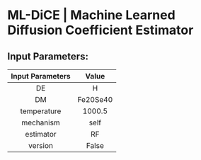 # ML-DiCE | Machine Learned Diffusion Coefficient Estimator

## Input Parameters:
|  Input Parameters   |    Value    |
|:-----------:|:-----------:|
 |  DE | H  | 
 |  DM | Fe20Se40  | 
 |  temperature | 1000.5  | 
 |  mechanism | self  | 
 |  estimator | RF  | 
 |  version | False  | 

